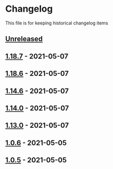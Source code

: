 # Changelog

This file is for keeping historical changelog items

## [Unreleased]

## [1.18.7] - 2021-05-07

## [1.18.6] - 2021-05-07

## [1.14.6] - 2021-05-07

## [1.14.0] - 2021-05-07

## [1.13.0] - 2021-05-07

## [1.0.6] - 2021-05-05

## [1.0.5] - 2021-05-05

[Unreleased]: https://github.com/huseyinbabal/git-flow-gh-actions/compare/1.18.7...HEAD

[1.18.7]: https://github.com/huseyinbabal/git-flow-gh-actions/compare/1.18.6...1.18.7

[1.18.6]: https://github.com/huseyinbabal/git-flow-gh-actions/compare/1.14.6...1.18.6

[1.14.6]: https://github.com/huseyinbabal/git-flow-gh-actions/compare/1.14.0...1.14.6

[1.14.0]: https://github.com/huseyinbabal/git-flow-gh-actions/compare/1.13.0...1.14.0

[1.13.0]: https://github.com/huseyinbabal/git-flow-gh-actions/compare/1.0.6...1.13.0

[1.0.6]: https://github.com/huseyinbabal/git-flow-gh-actions/compare/1.0.5...1.0.6

[1.0.5]: https://github.com/huseyinbabal/git-flow-gh-actions/compare/289d4d3ab5d970dac784b59e2901918519b04c78...1.0.5

